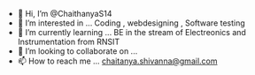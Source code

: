 - 👋 Hi, I’m @ChaithanyaS14
- 👀 I’m interested in ... Coding , webdesigning , Software testing 
- 🌱 I’m currently learning ... BE in the stream of Electreonics and Instrumentation from RNSIT 
- 💞️ I’m looking to collaborate on ... 
- 📫 How to reach me ... chaitanya.shivanna@gmail.com 

<!---
ChaithanyaS14/ChaithanyaS14 is a ✨ special ✨ repository because its `README.md` (this file) appears on your GitHub profile.
You can click the Preview link to take a look at your changes.
--->
